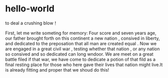 # hello-world
to deal a crushing blow！


First, let me write someting for memory:
Four score and seven years age, our father brought forth on this continent a new nation , consived in liberty, and dedicated to the preposation that all man are created equal . Now we are engaged in a great civil war , testing whether that nation , or any nation so consived and so dedicated can long wndoor. We are meet on a great battle filed if that war, we have come to dedicate a potion of that fild as a final resting place for those who here gave their lives that nation might live.It is already fitting and proper that we shoud do this!
